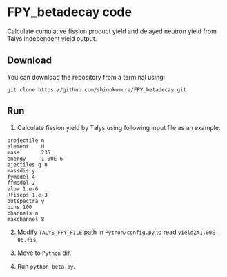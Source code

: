 # FPY_betadecay code
Calculate cumulative fission product yield and delayed neutron yield from Talys independent yield output.

## Download
You can download the repository from a terminal using:

```
git clone https://github.com/shinokumura/FPY_betadecay.git
```

## Run
1. Calculate fission yield by Talys using following input file as an example.

```
projectile n
element    U
mass       235
energy     1.00E-6
ejectiles g n
massdis y
fymodel 4
ffmodel 2
elow 1.e-6
Rfiseps 1.e-3
outspectra y
bins 100
channels n
maxchannel 8
```

2. Modify ``TALYS_FPY_FILE`` path in ``Python/config.py`` to read ``yieldZA1.00E-06.fis``.

3. Move to ``Python`` dir.

4.  Run ``python beta.py``.
